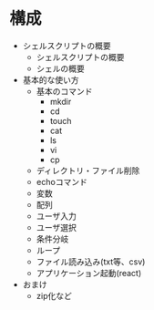 # 構成

- シェルスクリプトの概要
    - シェルスクリプトの概要
    - シェルの概要
- 基本的な使い方
    - 基本のコマンド
        - mkdir
        - cd
        - touch
        - cat
        - ls
        - vi
        - cp
    - ディレクトリ・ファイル削除
    - echoコマンド
    - 変数
    - 配列
    - ユーザ入力
    - ユーザ選択
    - 条件分岐
    - ループ
    - ファイル読み込み(txt等、csv)
    - アプリケーション起動(react)
- おまけ
    - zip化など